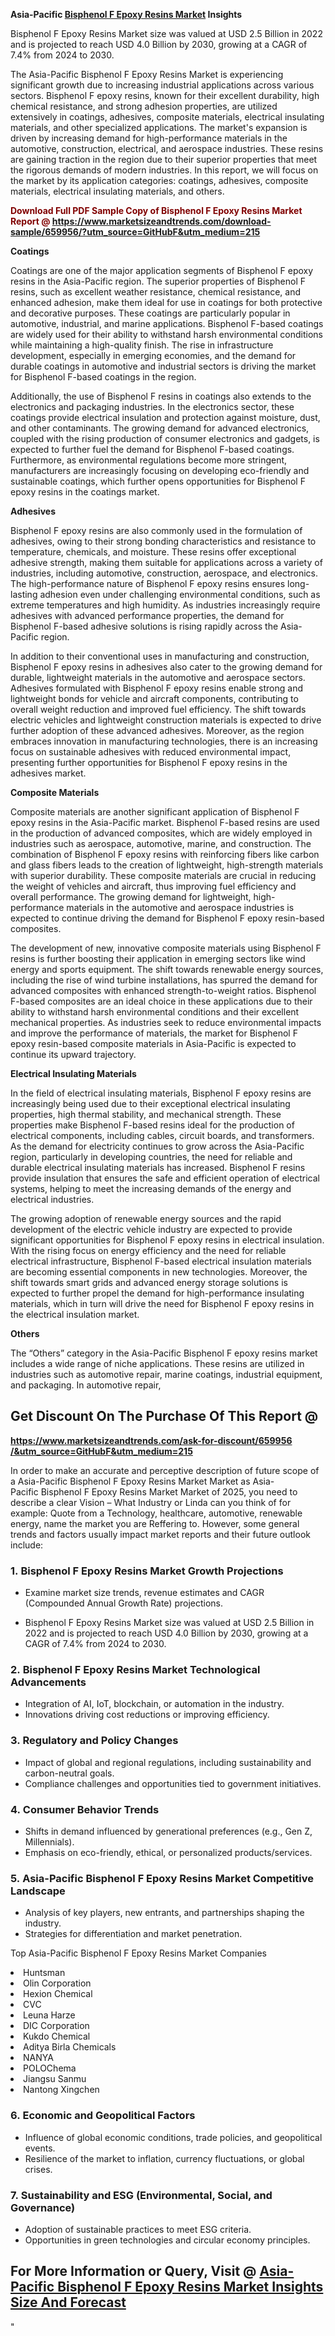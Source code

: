 <p><strong>Asia-Pacific&nbsp;<a href=""https://www.marketsizeandtrends.com/download-sample/659956/&amp;utm_source=GitHubF&amp;utm_medium=215"">Bisphenol F Epoxy Resins Market</a> Insights</strong></p><p>Bisphenol F Epoxy Resins Market size was valued at USD 2.5 Billion in 2022 and is projected to reach USD 4.0 Billion by 2030, growing at a CAGR of 7.4% from 2024 to 2030.</p><p><p>The Asia-Pacific Bisphenol F Epoxy Resins Market is experiencing significant growth due to increasing industrial applications across various sectors. Bisphenol F epoxy resins, known for their excellent durability, high chemical resistance, and strong adhesion properties, are utilized extensively in coatings, adhesives, composite materials, electrical insulating materials, and other specialized applications. The market's expansion is driven by increasing demand for high-performance materials in the automotive, construction, electrical, and aerospace industries. These resins are gaining traction in the region due to their superior properties that meet the rigorous demands of modern industries. In this report, we will focus on the market by its application categories: coatings, adhesives, composite materials, electrical insulating materials, and others. <strong><p><strong><span style="color: #800000;">Download Full PDF Sample Copy of Bisphenol F Epoxy Resins Market Report @</span>&nbsp;</strong><a href="https://www.marketsizeandtrends.com/download-sample/659956/?utm_source=GitHubF&amp;utm_medium=215" target="_blank">https://www.marketsizeandtrends.com/download-sample/659956/?utm_source=GitHubF&amp;utm_medium=215</a></p></strong></p><p><strong>Coatings</strong></p><p>Coatings are one of the major application segments of Bisphenol F epoxy resins in the Asia-Pacific region. The superior properties of Bisphenol F resins, such as excellent weather resistance, chemical resistance, and enhanced adhesion, make them ideal for use in coatings for both protective and decorative purposes. These coatings are particularly popular in automotive, industrial, and marine applications. Bisphenol F-based coatings are widely used for their ability to withstand harsh environmental conditions while maintaining a high-quality finish. The rise in infrastructure development, especially in emerging economies, and the demand for durable coatings in automotive and industrial sectors is driving the market for Bisphenol F-based coatings in the region.</p><p>Additionally, the use of Bisphenol F resins in coatings also extends to the electronics and packaging industries. In the electronics sector, these coatings provide electrical insulation and protection against moisture, dust, and other contaminants. The growing demand for advanced electronics, coupled with the rising production of consumer electronics and gadgets, is expected to further fuel the demand for Bisphenol F-based coatings. Furthermore, as environmental regulations become more stringent, manufacturers are increasingly focusing on developing eco-friendly and sustainable coatings, which further opens opportunities for Bisphenol F epoxy resins in the coatings market.</p><p><strong>Adhesives</strong></p><p>Bisphenol F epoxy resins are also commonly used in the formulation of adhesives, owing to their strong bonding characteristics and resistance to temperature, chemicals, and moisture. These resins offer exceptional adhesive strength, making them suitable for applications across a variety of industries, including automotive, construction, aerospace, and electronics. The high-performance nature of Bisphenol F epoxy resins ensures long-lasting adhesion even under challenging environmental conditions, such as extreme temperatures and high humidity. As industries increasingly require adhesives with advanced performance properties, the demand for Bisphenol F-based adhesive solutions is rising rapidly across the Asia-Pacific region.</p><p>In addition to their conventional uses in manufacturing and construction, Bisphenol F epoxy resins in adhesives also cater to the growing demand for durable, lightweight materials in the automotive and aerospace sectors. Adhesives formulated with Bisphenol F epoxy resins enable strong and lightweight bonds for vehicle and aircraft components, contributing to overall weight reduction and improved fuel efficiency. The shift towards electric vehicles and lightweight construction materials is expected to drive further adoption of these advanced adhesives. Moreover, as the region embraces innovation in manufacturing technologies, there is an increasing focus on sustainable adhesives with reduced environmental impact, presenting further opportunities for Bisphenol F epoxy resins in the adhesives market.</p><p><strong>Composite Materials</strong></p><p>Composite materials are another significant application of Bisphenol F epoxy resins in the Asia-Pacific market. Bisphenol F-based resins are used in the production of advanced composites, which are widely employed in industries such as aerospace, automotive, marine, and construction. The combination of Bisphenol F epoxy resins with reinforcing fibers like carbon and glass fibers leads to the creation of lightweight, high-strength materials with superior durability. These composite materials are crucial in reducing the weight of vehicles and aircraft, thus improving fuel efficiency and overall performance. The growing demand for lightweight, high-performance materials in the automotive and aerospace industries is expected to continue driving the demand for Bisphenol F epoxy resin-based composites.</p><p>The development of new, innovative composite materials using Bisphenol F resins is further boosting their application in emerging sectors like wind energy and sports equipment. The shift towards renewable energy sources, including the rise of wind turbine installations, has spurred the demand for advanced composites with enhanced strength-to-weight ratios. Bisphenol F-based composites are an ideal choice in these applications due to their ability to withstand harsh environmental conditions and their excellent mechanical properties. As industries seek to reduce environmental impacts and improve the performance of materials, the market for Bisphenol F epoxy resin-based composite materials in Asia-Pacific is expected to continue its upward trajectory.</p><p><strong>Electrical Insulating Materials</strong></p><p>In the field of electrical insulating materials, Bisphenol F epoxy resins are increasingly being used due to their exceptional electrical insulating properties, high thermal stability, and mechanical strength. These properties make Bisphenol F-based resins ideal for the production of electrical components, including cables, circuit boards, and transformers. As the demand for electricity continues to grow across the Asia-Pacific region, particularly in developing countries, the need for reliable and durable electrical insulating materials has increased. Bisphenol F resins provide insulation that ensures the safe and efficient operation of electrical systems, helping to meet the increasing demands of the energy and electrical industries.</p><p>The growing adoption of renewable energy sources and the rapid development of the electric vehicle industry are expected to provide significant opportunities for Bisphenol F epoxy resins in electrical insulation. With the rising focus on energy efficiency and the need for reliable electrical infrastructure, Bisphenol F-based electrical insulation materials are becoming essential components in new technologies. Moreover, the shift towards smart grids and advanced energy storage solutions is expected to further propel the demand for high-performance insulating materials, which in turn will drive the need for Bisphenol F epoxy resins in the electrical insulation market.</p><p><strong>Others</strong></p><p>The “Others” category in the Asia-Pacific Bisphenol F epoxy resins market includes a wide range of niche applications. These resins are utilized in industries such as automotive repair, marine coatings, industrial equipment, and packaging. In automotive repair,</p><h2><strong>Get Discount On The Purchase Of This Report @&nbsp;</strong></h2><p><strong><a href=""https://www.marketsizeandtrends.com/ask-for-discount/659956/&amp;utm_source=GitHubF&amp;utm_medium=215"" target=""_blank"">https://www.marketsizeandtrends.com/ask-for-discount/659956<br />/&amp;utm_source=GitHubF&amp;utm_medium=215</a></strong></p><p>In order to make an accurate and perceptive description of future scope of a Asia-Pacific&nbsp;Bisphenol F Epoxy Resins Market Market as Asia-Pacific&nbsp;Bisphenol F Epoxy Resins Market Market of 2025, you need to describe a clear Vision &ndash; What Industry or Linda can you think of for example: Quote from a Technology, healthcare, automotive, renewable energy, name the market you are Reffering to. However, some general trends and factors usually impact market reports and their future outlook include:</p><h3>1.&nbsp;<strong>Bisphenol F Epoxy Resins Market Growth Projections</strong></h3><ul><li>Examine market size trends, revenue estimates and CAGR (Compounded Annual Growth Rate) projections.</li><li><p>Bisphenol F Epoxy Resins Market size was valued at USD 2.5 Billion in 2022 and is projected to reach USD 4.0 Billion by 2030, growing at a CAGR of 7.4% from 2024 to 2030.</p></li></ul><h3>2.&nbsp;<strong>Bisphenol F Epoxy Resins Market Technological Advancements</strong></h3><ul><li>Integration of AI, IoT, blockchain, or automation in the industry.</li><li>Innovations driving cost reductions or improving efficiency.</li></ul><h3>3.&nbsp;<strong>Regulatory and Policy Changes</strong></h3><ul><li>Impact of global and regional regulations, including sustainability and carbon-neutral goals.</li><li>Compliance challenges and opportunities tied to government initiatives.</li></ul><h3>4.&nbsp;<strong>Consumer Behavior Trends</strong></h3><ul><li>Shifts in demand influenced by generational preferences (e.g., Gen Z, Millennials).</li><li>Emphasis on eco-friendly, ethical, or personalized products/services.</li></ul><h3>5.&nbsp;<strong>Asia-Pacific Bisphenol F Epoxy Resins Market Competitive Landscape</strong></h3><ul><li>Analysis of key players, new entrants, and partnerships shaping the industry.</li><li>Strategies for differentiation and market penetration.</li></ul><p data-pm-slice=""1 1 []"">Top Asia-Pacific Bisphenol F Epoxy Resins Market Companies</p><div data-test-id=""""><p><li>Huntsman</li><li> Olin Corporation</li><li> Hexion Chemical</li><li> CVC</li><li> Leuna Harze</li><li> DIC Corporation</li><li> Kukdo Chemical</li><li> Aditya Birla Chemicals</li><li> NANYA</li><li> POLOChema</li><li> Jiangsu Sanmu</li><li> Nantong Xingchen</li></p></div><h3>6.&nbsp;<strong>Economic and Geopolitical Factors</strong></h3><ul><li>Influence of global economic conditions, trade policies, and geopolitical events.</li><li>Resilience of the market to inflation, currency fluctuations, or global crises.</li></ul><h3>7.&nbsp;<strong>Sustainability and ESG (Environmental, Social, and Governance)</strong></h3><ul><li>Adoption of sustainable practices to meet ESG criteria.</li><li>Opportunities in green technologies and circular economy principles.</li></ul><h2><strong>For More Information or Query, Visit @&nbsp;</strong><a href=""https://www.verifiedmarketreports.com/product/bisphenol-f-epoxy-resins-market/"" target=""_blank"">Asia-Pacific Bisphenol F Epoxy Resins Market Insights Size And Forecast</a></h2>"
